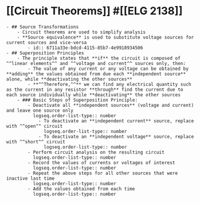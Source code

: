 # [[Circuit Theorems]] #[[ELG 2138]]
	- ## Source Transformations
		- Circuit theorems are used to simplify analysis
		- **Source equivalence** is used to substitute voltage sources for current sources and vice-versa
			- id:: 6711a33e-bdcd-4115-85b7-4e9918934506
	- ## Superposition Principles
		- The principle states that **if** the circuit is composed of ^^linear elements^^ and ^^voltage and current^^ sources only, then:
			- The value of any current or any voltage can be obtained by **adding** the values obtained from due each **independent source** alone, while **deactivating the other sources**
			- **^^Therefore,^^** we can find any electrical quantity such as the current in any resistor **through** find the current due to each source individually while **deactivating** the other sources
		- ### Basic Steps of Superposition Principle:
			- Deactivate all **independent sources** (voltage and current) and leave one source only
			  logseq.order-list-type:: number
				- To deactivate an **independent current** source, replace with ^^open^^ circuit
				  logseq.order-list-type:: number
				- To deactivate an **independent voltage** source, replace with ^^short^^ circuit
				  logseq.order-list-type:: number
			- Perform circuit analysis on the resulting circuit
			  logseq.order-list-type:: number
			- Record the values of currents or voltages of interest
			  logseq.order-list-type:: number
			- Repeat the above steps for all other sources that were inactive last time
			  logseq.order-list-type:: number
			- Add the values obtained from each time
			  logseq.order-list-type:: number